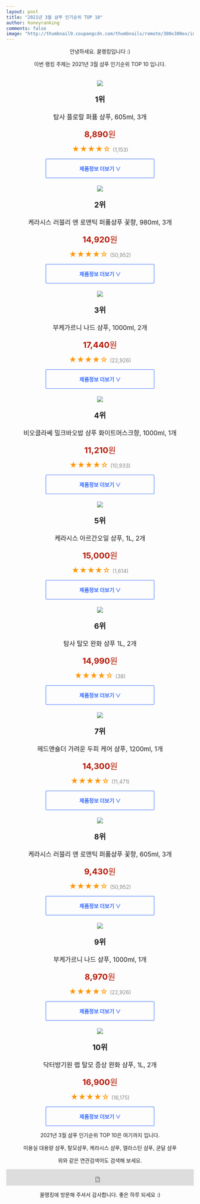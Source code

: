 ```yaml
--- 
layout: post 
title: "2021년 3월 샴푸 인기순위 TOP 10" 
author: honeyranking 
comments: false 
image: "http://thumbnail9.coupangcdn.com/thumbnails/remote/300x300ex/image/retail/images/162524843664547-079ef452-d9ca-444e-a2a1-485617f9a08d.jpg" 
--- 
```

<p style="text-align: center;">안녕하세요. 꿀랭킹입니다 :)</p> <p style="text-align: center;">이번 랭킹 주제는 2021년 3월 샴푸 인기순위 TOP 10 입니다.</p><center><img src="http://thumbnail9.coupangcdn.com/thumbnails/remote/300x300ex/image/retail/images/162524843664547-079ef452-d9ca-444e-a2a1-485617f9a08d.jpg" style="margin-top:20px" /></center> <p style="text-align: center; font-size: 20px"><b>1위</b></p> <p style="text-align: center; font-size: 17px">탐사 플로랄 퍼퓸 샴푸, 605ml, 3개</p> <p style="text-align: center;"><span style="color: #b61800; font-size: 22px;"><b>8,890</b>원</span></p> <p style="text-align: center;"><span style="color: #ff9600; font-size: 20px;">★★★★☆ </span><span style="color: #878787;">(1,153)</span></p> <center><a href="https://coupa.ng/bSIRWg"> <div style="font-size: 14px; display: inline-block; padding: 15px 90px; color: #346aff; border-radius: 2px; border: 1px solid #346aff; cursor: pointer;"><b>제품정보 더보기 &or;</b></div> </a></center><center><img src="http://thumbnail8.coupangcdn.com/thumbnails/remote/300x300ex/image/retail/images/2020/03/20/0/0/1fb25151-4542-46b5-bf57-06a1ec5b717a.jpg" style="margin-top:20px" /></center> <p style="text-align: center; font-size: 20px"><b>2위</b></p> <p style="text-align: center; font-size: 17px">케라시스 러블리 앤 로맨틱 퍼퓸샴푸 꽃향, 980ml, 3개</p> <p style="text-align: center;"><span style="color: #b61800; font-size: 22px;"><b>14,920</b>원</span></p> <p style="text-align: center;"><span style="color: #ff9600; font-size: 20px;">★★★★☆ </span><span style="color: #878787;">(50,952)</span></p> <center><a href="https://coupa.ng/bSIRWj"> <div style="font-size: 14px; display: inline-block; padding: 15px 90px; color: #346aff; border-radius: 2px; border: 1px solid #346aff; cursor: pointer;"><b>제품정보 더보기 &or;</b></div> </a></center><center><img src="http://thumbnail7.coupangcdn.com/thumbnails/remote/300x300ex/image/product/image/vendoritem/2019/09/05/4428105221/24558263-c24b-43ff-90a5-b381db810cd5.jpg" style="margin-top:20px" /></center> <p style="text-align: center; font-size: 20px"><b>3위</b></p> <p style="text-align: center; font-size: 17px">부케가르니 나드 샴푸, 1000ml, 2개</p> <p style="text-align: center;"><span style="color: #b61800; font-size: 22px;"><b>17,440</b>원</span></p> <p style="text-align: center;"><span style="color: #ff9600; font-size: 20px;">★★★★☆ </span><span style="color: #878787;">(22,926)</span></p> <center><a href="https://coupa.ng/bSIRWn"> <div style="font-size: 14px; display: inline-block; padding: 15px 90px; color: #346aff; border-radius: 2px; border: 1px solid #346aff; cursor: pointer;"><b>제품정보 더보기 &or;</b></div> </a></center><center><img src="http://thumbnail6.coupangcdn.com/thumbnails/remote/300x300ex/image/product/image/vendoritem/2019/04/08/3002379515/b333212c-019a-4ae4-88dd-2ab649ce028b.jpg" style="margin-top:20px" /></center> <p style="text-align: center; font-size: 20px"><b>4위</b></p> <p style="text-align: center; font-size: 17px">비오클라쎄 밀크바오밥 샴푸 화이트머스크향, 1000ml, 1개</p> <p style="text-align: center;"><span style="color: #b61800; font-size: 22px;"><b>11,210</b>원</span></p> <p style="text-align: center;"><span style="color: #ff9600; font-size: 20px;">★★★★☆ </span><span style="color: #878787;">(10,933)</span></p> <center><a href="https://coupa.ng/bSIRWq"> <div style="font-size: 14px; display: inline-block; padding: 15px 90px; color: #346aff; border-radius: 2px; border: 1px solid #346aff; cursor: pointer;"><b>제품정보 더보기 &or;</b></div> </a></center><center><img src="http://thumbnail8.coupangcdn.com/thumbnails/remote/300x300ex/image/retail/images/525331793631376-07595660-8ff1-4389-b288-c567f5abc278.png" style="margin-top:20px" /></center> <p style="text-align: center; font-size: 20px"><b>5위</b></p> <p style="text-align: center; font-size: 17px">케라시스 아르간오일 샴푸, 1L, 2개</p> <p style="text-align: center;"><span style="color: #b61800; font-size: 22px;"><b>15,000</b>원</span></p> <p style="text-align: center;"><span style="color: #ff9600; font-size: 20px;">★★★★☆ </span><span style="color: #878787;">(1,614)</span></p> <center><a href="https://coupa.ng/bSIRWu"> <div style="font-size: 14px; display: inline-block; padding: 15px 90px; color: #346aff; border-radius: 2px; border: 1px solid #346aff; cursor: pointer;"><b>제품정보 더보기 &or;</b></div> </a></center><center><img src="http://thumbnail7.coupangcdn.com/thumbnails/remote/300x300ex/image/retail/images/7205371459319-61a3a99e-8418-48f4-9e6b-f7e4afe7826b.png" style="margin-top:20px" /></center> <p style="text-align: center; font-size: 20px"><b>6위</b></p> <p style="text-align: center; font-size: 17px">탐사 탈모 완화 샴푸 1L, 2개</p> <p style="text-align: center;"><span style="color: #b61800; font-size: 22px;"><b>14,990</b>원</span></p> <p style="text-align: center;"><span style="color: #ff9600; font-size: 20px;">★★★★☆ </span><span style="color: #878787;">(38)</span></p> <center><a href="https://coupa.ng/bSIRWv"> <div style="font-size: 14px; display: inline-block; padding: 15px 90px; color: #346aff; border-radius: 2px; border: 1px solid #346aff; cursor: pointer;"><b>제품정보 더보기 &or;</b></div> </a></center><center><img src="http://thumbnail8.coupangcdn.com/thumbnails/remote/300x300ex/image/retail/images/58728480233972-95fea50b-a6ee-460e-ac31-6ce9ecdb14c0.jpg" style="margin-top:20px" /></center> <p style="text-align: center; font-size: 20px"><b>7위</b></p> <p style="text-align: center; font-size: 17px">헤드앤숄더 가려운 두피 케어 샴푸, 1200ml, 1개</p> <p style="text-align: center;"><span style="color: #b61800; font-size: 22px;"><b>14,300</b>원</span></p> <p style="text-align: center;"><span style="color: #ff9600; font-size: 20px;">★★★★☆ </span><span style="color: #878787;">(11,471)</span></p> <center><a href="https://coupa.ng/bSIRWx"> <div style="font-size: 14px; display: inline-block; padding: 15px 90px; color: #346aff; border-radius: 2px; border: 1px solid #346aff; cursor: pointer;"><b>제품정보 더보기 &or;</b></div> </a></center><center><img src="http://thumbnail10.coupangcdn.com/thumbnails/remote/300x300ex/image/retail/images/1123844284245422-210b88c2-b32e-4274-afc1-cb16de7c5534.jpg" style="margin-top:20px" /></center> <p style="text-align: center; font-size: 20px"><b>8위</b></p> <p style="text-align: center; font-size: 17px">케라시스 러블리 앤 로맨틱 퍼퓸샴푸 꽃향, 605ml, 3개</p> <p style="text-align: center;"><span style="color: #b61800; font-size: 22px;"><b>9,430</b>원</span></p> <p style="text-align: center;"><span style="color: #ff9600; font-size: 20px;">★★★★☆ </span><span style="color: #878787;">(50,952)</span></p> <center><a href="https://coupa.ng/bSIRWy"> <div style="font-size: 14px; display: inline-block; padding: 15px 90px; color: #346aff; border-radius: 2px; border: 1px solid #346aff; cursor: pointer;"><b>제품정보 더보기 &or;</b></div> </a></center><center><img src="http://thumbnail8.coupangcdn.com/thumbnails/remote/300x300ex/image/product/image/vendoritem/2019/09/05/3131010071/bd88a040-c2cd-4f0c-b9eb-459df340e038.jpg" style="margin-top:20px" /></center> <p style="text-align: center; font-size: 20px"><b>9위</b></p> <p style="text-align: center; font-size: 17px">부케가르니 나드 샴푸, 1000ml, 1개</p> <p style="text-align: center;"><span style="color: #b61800; font-size: 22px;"><b>8,970</b>원</span></p> <p style="text-align: center;"><span style="color: #ff9600; font-size: 20px;">★★★★☆ </span><span style="color: #878787;">(22,926)</span></p> <center><a href="https://coupa.ng/bSIRWz"> <div style="font-size: 14px; display: inline-block; padding: 15px 90px; color: #346aff; border-radius: 2px; border: 1px solid #346aff; cursor: pointer;"><b>제품정보 더보기 &or;</b></div> </a></center><center><img src="http://thumbnail9.coupangcdn.com/thumbnails/remote/300x300ex/image/retail/images/79077708413712-3d1030f9-4e0e-458c-88b1-28766f83a25e.jpg" style="margin-top:20px" /></center> <p style="text-align: center; font-size: 20px"><b>10위</b></p> <p style="text-align: center; font-size: 17px">닥터방기원 랩 탈모 증상 완화 샴푸, 1L, 2개</p> <p style="text-align: center;"><span style="color: #b61800; font-size: 22px;"><b>16,900</b>원</span></p> <p style="text-align: center;"><span style="color: #ff9600; font-size: 20px;">★★★★☆ </span><span style="color: #878787;">(16,175)</span></p> <center><a href="https://coupa.ng/bSIRWB"> <div style="font-size: 14px; display: inline-block; padding: 15px 90px; color: #346aff; border-radius: 2px; border: 1px solid #346aff; cursor: pointer;"><b>제품정보 더보기 &or;</b></div> </a></center> <p style="text-align: center;"> </p> <p style="text-align: center;"> </p> <p style="text-align: center;">2021년 3월 샴푸 인기순위 TOP 10은 여기까지 입니다.</p> <p style="text-align: center;">미용실 대용량 샴푸, 탈모샴푸, 케라시스 샴푸, 엘라스틴 샴푸, 쿤달 샴푸</p> <p style="text-align: center;">위와 같은 연관검색어도 검색해 보세요.</p> <iframe src="https://coupa.ng/bSaIdo" width="100%" height="44" frameborder="0" scrolling="no" referrerpolicy="unsafe-url"></iframe> <p style="text-align: center;">꿀랭킹에 방문해 주셔서 감사합니다. 좋은 하루 되세요 :)</p>
